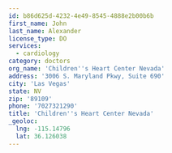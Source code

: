 ```yaml
---
id: b86d625d-4232-4e49-8545-4888e2b00b6b
first_name: John
last_name: Alexander
license_type: DO
services:
  - cardiology
category: doctors
org_name: 'Children''s Heart Center Nevada'
address: '3006 S. Maryland Pkwy, Suite 690'
city: 'Las Vegas'
state: NV
zip: '89109'
phone: '7027321290'
title: 'Children''s Heart Center Nevada'
_geoloc:
  lng: -115.14796
  lat: 36.126038
---
```

